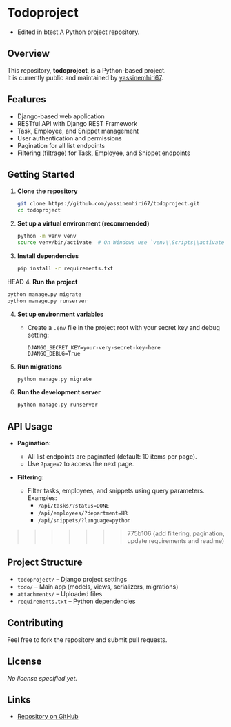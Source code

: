 # Todoproject
- Edited in btest
A Python project repository.

## Overview

This repository, **todoproject**, is a Python-based project.  
It is currently public and maintained by [yassinemhiri67](https://github.com/yassinemhiri67).

## Features

- Django-based web application
- RESTful API with Django REST Framework
- Task, Employee, and Snippet management
- User authentication and permissions
- Pagination for all list endpoints
- Filtering (filtrage) for Task, Employee, and Snippet endpoints

## Getting Started

1. **Clone the repository**
   ```sh
   git clone https://github.com/yassinemhiri67/todoproject.git
   cd todoproject
   ```

2. **Set up a virtual environment (recommended)**
   ```sh
   python -m venv venv
   source venv/bin/activate  # On Windows use `venv\\Scripts\\activate`
   ```

3. **Install dependencies**
   ```sh
   pip install -r requirements.txt
   ```

HEAD
4. **Run the project**
   ```sh
   python manage.py migrate
   python manage.py runserver
   ```

4. **Set up environment variables**
   - Create a `.env` file in the project root with your secret key and debug setting:
     ```
     DJANGO_SECRET_KEY=your-very-secret-key-here
     DJANGO_DEBUG=True
     ```

5. **Run migrations**
   ```sh
   python manage.py migrate
   ```

6. **Run the development server**
   ```sh
   python manage.py runserver
   ```

## API Usage

- **Pagination:**
  - All list endpoints are paginated (default: 10 items per page).
  - Use `?page=2` to access the next page.

- **Filtering:**
  - Filter tasks, employees, and snippets using query parameters. Examples:
    - `/api/tasks/?status=DONE`
    - `/api/employees/?department=HR`
    - `/api/snippets/?language=python`
>>>>>>> 775b106 (add filtering, pagination, update requirements and readme)

## Project Structure

- `todoproject/` – Django project settings
- `todo/` – Main app (models, views, serializers, migrations)
- `attachments/` – Uploaded files
- `requirements.txt` – Python dependencies

## Contributing

Feel free to fork the repository and submit pull requests.

## License

*No license specified yet.*

## Links

- [Repository on GitHub](https://github.com/yassinemhiri67/todoproject)
